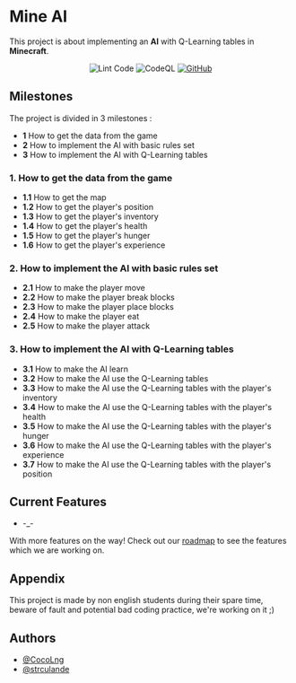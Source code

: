 # Mine AI


This project is about implementing an **AI** with Q-Learning tables in **Minecraft**.

<p align="center">
<img src="https://github.com/CocoLng/mine-ai/actions/workflows/linter.yml/badge.svg" alt="Lint Code" />
<img src="https://github.com/CocoLng/mine-ai/actions/workflows/github-code-scanning/codeql/badge.svg" alt="CodeQL">
<a href="https://github.com/CocoLng/mine-ai/blob/main/LICENSE"><img alt="GitHub" src="https://img.shields.io/github/license/CocoLng/mine-ai"></a>
</p>

## Milestones
The project is divided in 3 milestones : 
- **1** How to get the data from the game
- **2** How to implement the AI with basic rules set
- **3** How to implement the AI with Q-Learning tables

### 1. How to get the data from the game
* **1.1** How to get the map
* **1.2** How to get the player's position
* **1.3** How to get the player's inventory
* **1.4** How to get the player's health
* **1.5** How to get the player's hunger
* **1.6** How to get the player's experience

### 2. How to implement the AI with basic rules set
* **2.1** How to make the player move
* **2.2** How to make the player break blocks
* **2.3** How to make the player place blocks
* **2.4** How to make the player eat
* **2.5** How to make the player attack

### 3. How to implement the AI with Q-Learning tables
* **3.1** How to make the AI learn
* **3.2** How to make the AI use the Q-Learning tables
* **3.3** How to make the AI use the Q-Learning tables with the player's inventory
* **3.4** How to make the AI use the Q-Learning tables with the player's health
* **3.5** How to make the AI use the Q-Learning tables with the player's hunger
* **3.6** How to make the AI use the Q-Learning tables with the player's experience
* **3.7** How to make the AI use the Q-Learning tables with the player's position


## Current Features

- -_-

With more features on the way! Check out our [roadmap](https://github.com/users/CocoLng/projects/1) to see the features which we are working on.


## Appendix

This project is made by non english students during their spare time, beware of fault and potential bad coding practice, we're working on it ;)


## Authors

- [@CocoLng](https://github.com/CocoLng)
- [@strculande](https://github.com/strculande)


